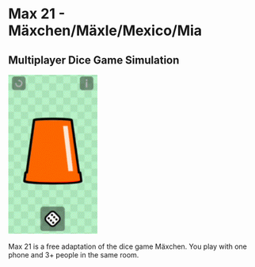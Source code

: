 # Max 21 - Mäxchen/Mäxle/Mexico/Mia
## Multiplayer Dice Game Simulation

![icon](https://raw.githubusercontent.com/zamhedonia/max21/master/max21_preview.gif)

Max 21 is a free adaptation of the dice game Mäxchen.
You play with one phone and 3+ people in the same room.
